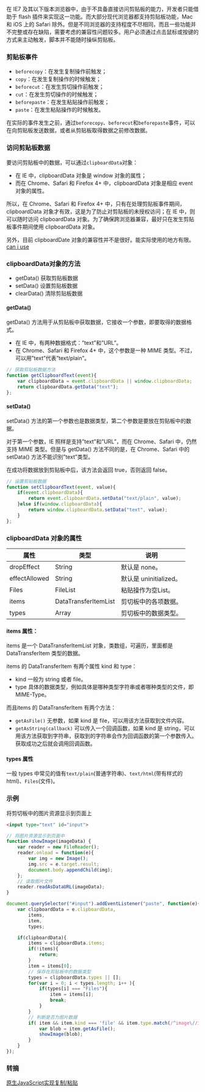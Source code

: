 在 IE7 及其以下版本浏览器中，由于不具备直接访问剪贴板的能力，开发者只能借助于 flash 插件来实现这一功能。而大部分现代浏览器都支持剪贴板功能，Mac 和 iOS 上的 Safari 除外。但是不同浏览器的支持程度不尽相同，而且一些功能并不完整或存在缺陷，需要考虑的兼容性问题较多。用户必须通过点击鼠标或按键的方式来主动触发，脚本并不能随时操纵剪贴板。

### 剪贴板事件
* `beforecopy`：在发生复制操作前触发；
* `copy`：在发生复制操作的时候触发；
* `beforecut`：在发生剪切操作前触发；
* `cut`：在发生剪切操作的时候触发；
* `beforepaste`：在发生粘贴操作前触发；
* `paste`：在发生粘贴操作的时候触发。

在实际的事件发生之前，通过`beforecopy`、`beforecut`和`beforepaste`事件，可以在向剪贴板发送数据，或者从剪贴板取得数据之前修改数据。


### 访问剪贴板数据
要访问剪贴板中的数据，可以通过`clipboardData`对象：

* 在 IE 中，clipboardData 对象是 window 对象的属性；
* 而在 Chrome、Safari 和 Firefox 4+ 中，clipboardData 对象是相应 event 对象的属性。

所以，在 Chrome、Safari 和 Firefox 4+ 中，只有在处理剪贴板事件期间，clipboardData 对象才有效，这是为了防止对剪贴板的未授权访问；在 IE 中，则可以随时访问 clipboardData 对象。为了确保跨浏览器兼容，最好只在发生剪贴板事件期间使用 clipboardData 对象。

另外，目前 clipboardDate 对象的兼容性并不是很好。能实际使用的地方有限。[can i use](http://caniuse.com/#search=Clipboard)

### clipboardData对象的方法
* getData() 获取剪贴板数据
* setData() 设置剪贴板数据
* clearData() 清除剪贴板数据

#### getData()
getData() 方法用于从剪贴板中获取数据，它接收一个参数，即要取得的数据格式。

* 在 IE 中，有两种数据格式：”text”和”URL”。
* 在 Chrome、Safari 和 Firefox 4+ 中，这个参数是一种 MIME 类型。不过，可以用”text”代表”text/plain”。

```javascript
// 获取剪贴板数据方法
function getClipboardText(event){
    var clipboardData = event.clipboardData || window.clipboardData;
    return clipboardData.getData("text");
};
```

#### setData()
setData() 方法的第一个参数也是数据类型，第二个参数是要放在剪贴板中的数据。

对于第一个参数，IE 照样是支持”text”和”URL”，而在 Chrome、Safari 中，仍然支持 MIME 类型。但是与 getData() 方法不同的是，在 Chrome、Safari 中的 setData() 方法不能识别”text”类型。

在成功将数据放到剪贴板中后，该方法会返回 true，否则返回 false。

```javascript
// 设置剪贴板数据
function setClipboardText(event, value){
    if(event.clipboardData){
        return event.clipboardData.setData("text/plain", value);
    }else if(window.clipboardData){
        return window.clipboardData.setData("text", value);
    }
};
```

### clipboardData 对象的属性

|  属性          |  类型                |  说明                 |
|---------------|----------------------|----------------------|
| dropEffect    | String               | 默认是 none。         |
| effectAllowed | String               | 默认是 uninitialized。|
| Files         | FileList             | 粘贴操作为空List。     |
| items         | DataTransferItemList | 剪切板中的各项数据。    |
| types         | Array                | 剪切板中的数据类型。    |

#### items 属性：
items 是一个 DataTransferItemList 对象，类数组，可遍历，里面都是 DataTransferItem 类型的数据。

items 的 DataTransferItem 有两个属性 kind 和 type：

* kind 一般为 string 或者 file。
* type 具体的数据类型，例如具体是哪种类型字符串或者哪种类型的文件，即 MIME-Type。

而且items 的 DataTransferItem 有两个方法：

* `getAsFile()` 无参数，如果 kind 是 file，可以用该方法获取到文件内容。
* `getAsString(callback)` 可以传入一个回调函数，如果 kind 是 string，可以用该方法获取到字符串，获取到的字符串会作为回调函数的第一个参数传入。获取成功之后就会调用回调函数。

#### types 属性
一般 types 中常见的值有`text/plain`(普通字符串)、`text/html`(带有样式的 html)、`Files`(文件)。

### 示例
将剪切板中的图片资源显示到页面上

```html
<input type="text" id="input">
```

```javascript
// 将图片资源显示到页面中
function showImage(imageData) {
    var reader = new FileReader();
    reader.onload = function(e){
        var img = new Image();
        img.src = e.target.result;
        document.body.appendChild(img);
    };
    // 读取图片文件
    reader.readAsDataURL(imageData);
}

document.querySelector("#input").addEventListener("paste", function(e){
    var clipboardData = e.clipboardData,
        items,
        item,
        types;

    if(clipboardData){
        items = clipboardData.items;
        if(!items){
            return;
        }
        item = items[0];
        // 保存在剪贴板中的数据类型
        types = clipboardData.types || [];
        for(var i = 0; i < types.length; i++ ){
            if(types[i] === "Files"){
                item = items[i];
                break;
            }
        }
        // 判断是否为图片数据
        if( item && item.kind === 'file' && item.type.match(/^image\//i) ){
            var blob = item.getAsFile();
            showImage(blob);
        }
    }
});
```


### 转摘
[原生JavaScript实现复制/粘贴](http://www.dengzhr.com/js/1056)

